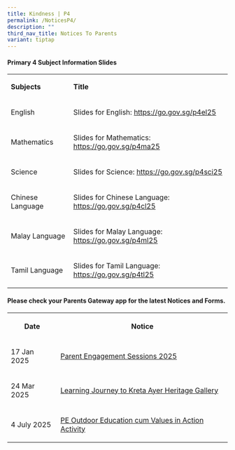 ```yaml
---
title: Kindness | P4
permalink: /NoticesP4/
description: ""
third_nav_title: Notices To Parents
variant: tiptap
---
```

<h4>Primary 4 Subject Information Slides</h4>
<table style="minWidth: 50px">
<colgroup>
<col>
<col>
</colgroup>
<tbody>
<tr>
<td rowspan="1" colspan="1">
<p><strong>Subjects</strong>
</p>
</td>
<td rowspan="1" colspan="1">
<p><strong>Title</strong>
</p>
</td>
</tr>
<tr>
<td rowspan="1" colspan="1">
<p>English</p>
</td>
<td rowspan="1" colspan="1">
<p>Slides for English: <a href="https://go.gov.sg/p4el25" rel="noopener nofollow" target="_blank">https://go.gov.sg/p4el25</a>
</p>
</td>
</tr>
<tr>
<td rowspan="1" colspan="1">
<p>Mathematics</p>
</td>
<td rowspan="1" colspan="1">
<p>Slides for Mathematics: <a href="https://go.gov.sg/p4ma25" rel="noopener nofollow" target="_blank">https://go.gov.sg/p4ma25</a>
</p>
</td>
</tr>
<tr>
<td rowspan="1" colspan="1">
<p>Science</p>
</td>
<td rowspan="1" colspan="1">
<p>Slides for Science: <a href="https://go.gov.sg/p4sci25" rel="noopener nofollow" target="_blank">https://go.gov.sg/p4sci25</a>
</p>
</td>
</tr>
<tr>
<td rowspan="1" colspan="1">
<p>Chinese Language</p>
</td>
<td rowspan="1" colspan="1">
<p>Slides for Chinese Language: <a href="https://go.gov.sg/p4cl25" rel="noopener nofollow" target="_blank">https://go.gov.sg/p4cl25</a>
</p>
</td>
</tr>
<tr>
<td rowspan="1" colspan="1">
<p>Malay Language</p>
</td>
<td rowspan="1" colspan="1">
<p>Slides for Malay Language: <a href="https://go.gov.sg/p4ml25" rel="noopener nofollow" target="_blank">https://go.gov.sg/p4ml25</a>
</p>
</td>
</tr>
<tr>
<td rowspan="1" colspan="1">
<p>Tamil Language</p>
</td>
<td rowspan="1" colspan="1">
<p>Slides for Tamil Language: <a href="https://go.gov.sg/p4tl25" rel="noopener nofollow" target="_blank">https://go.gov.sg/p4tl25</a>
</p>
</td>
</tr>
</tbody>
</table>
<p></p>
<h4>Please check your <strong>Parents Gateway</strong> app for the latest Notices and Forms.</h4>
<table style="minWidth: 50px">
<colgroup>
<col>
<col>
</colgroup>
<tbody>
<tr>
<th rowspan="1" colspan="1">
<p>Date</p>
</th>
<th rowspan="1" colspan="1">
<p>Notice</p>
</th>
</tr>
<tr>
<td rowspan="1" colspan="1">
<p>17 Jan 2025</p>
</td>
<td rowspan="1" colspan="1">
<p><a href="/files/Letter to parents/Term 1/026_Letter_to_Parents___Parent_Engagement_Sessions_2025.pdf" rel="noopener nofollow" target="_blank">Parent Engagement Sessions 2025</a>
</p>
</td>
</tr>
<tr>
<td rowspan="1" colspan="1">
<p>24 Mar 2025</p>
</td>
<td rowspan="1" colspan="1">
<p><a href="/files/Letter to parents/Term 2/034_P4_Kreta_Ayer_Heritage_Gallery.pdf" rel="noopener nofollow" target="_blank">Learning Journey to Kreta Ayer Heritage Gallery</a>
</p>
</td>
</tr>
<tr>
<td rowspan="1" colspan="1">
<p>4 July 2025</p>
</td>
<td rowspan="1" colspan="1">
<p><a href="/files/Letter to parents/Term 3/059_P4_PE_Outdoor_Education_cum_Values_in_Action__VIA__Activity_on_25_July.pdf" rel="noopener nofollow" target="_blank">PE Outdoor Education cum Values in Action Activity</a>
</p>
</td>
</tr>
</tbody>
</table>
<p></p>
<p></p>